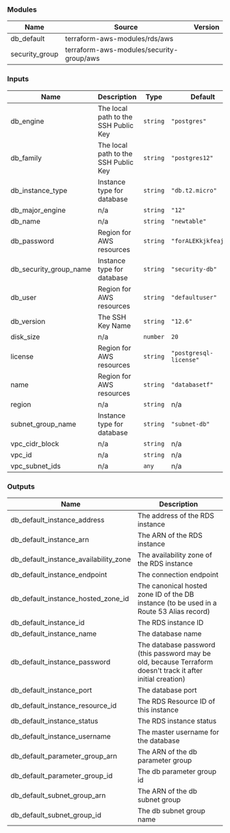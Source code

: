 <!-- BEGIN_TF_DOCS -->
### Modules

| Name | Source | Version |
|------|--------|---------|
| db\_default | terraform-aws-modules/rds/aws |  |
| security\_group | terraform-aws-modules/security-group/aws |  |

### Inputs

| Name | Description | Type | Default |
|------|-------------|------|---------|
| db\_engine | The local path to the SSH Public Key | `string` | `"postgres"` |
| db\_family | The local path to the SSH Public Key | `string` | `"postgres12"` |
| db\_instance\_type | Instance type for database | `string` | `"db.t2.micro"` |
| db\_major\_engine | n/a | `string` | `"12"` |
| db\_name | n/a | `string` | `"newtable"` |
| db\_password | Region for AWS resources | `string` | `"forALEKkjkfeajme"` |
| db\_security\_group\_name | Instance type for database | `string` | `"security-db"` |
| db\_user | Region for AWS resources | `string` | `"defaultuser"` |
| db\_version | The SSH Key Name | `string` | `"12.6"` |
| disk\_size | n/a | `number` | `20` |
| license | Region for AWS resources | `string` | `"postgresql-license"` |
| name | Region for AWS resources | `string` | `"databasetf"` |
| region | n/a | `string` | n/a |
| subnet\_group\_name | Instance type for database | `string` | `"subnet-db"` |
| vpc\_cidr\_block | n/a | `string` | n/a |
| vpc\_id | n/a | `string` | n/a |
| vpc\_subnet\_ids | n/a | `any` | n/a |

### Outputs

| Name | Description |
|------|-------------|
| db\_default\_instance\_address | The address of the RDS instance |
| db\_default\_instance\_arn | The ARN of the RDS instance |
| db\_default\_instance\_availability\_zone | The availability zone of the RDS instance |
| db\_default\_instance\_endpoint | The connection endpoint |
| db\_default\_instance\_hosted\_zone\_id | The canonical hosted zone ID of the DB instance (to be used in a Route 53 Alias record) |
| db\_default\_instance\_id | The RDS instance ID |
| db\_default\_instance\_name | The database name |
| db\_default\_instance\_password | The database password (this password may be old, because Terraform doesn't track it after initial creation) |
| db\_default\_instance\_port | The database port |
| db\_default\_instance\_resource\_id | The RDS Resource ID of this instance |
| db\_default\_instance\_status | The RDS instance status |
| db\_default\_instance\_username | The master username for the database |
| db\_default\_parameter\_group\_arn | The ARN of the db parameter group |
| db\_default\_parameter\_group\_id | The db parameter group id |
| db\_default\_subnet\_group\_arn | The ARN of the db subnet group |
| db\_default\_subnet\_group\_id | The db subnet group name |
<!-- END_TF_DOCS -->
